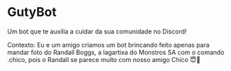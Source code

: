 # GutyBot
Um bot que te auxilia a cuidar da sua comunidade no Discord!

Contexto: Eu e um amigo criamos um bot brincando feito apenas para mandar foto do Randall Boggs, a lagartixa do Monstros SA com o comando .chico, pois o Randall se parece muito com nosso amigo Chico 😇🐊
